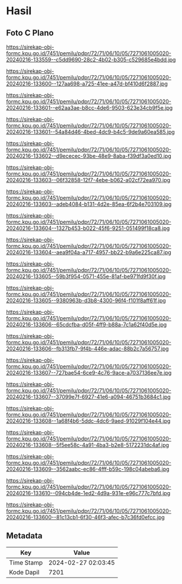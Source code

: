 # Hasil

## Foto C Plano

https://sirekap-obj-formc.kpu.go.id/7451/pemilu/pdpr/72/71/06/10/05/7271061005020-20240216-133559--c5dd9690-28c2-4b02-b305-c529685e4bdd.jpg

https://sirekap-obj-formc.kpu.go.id/7451/pemilu/pdpr/72/71/06/10/05/7271061005020-20240216-133600--127aa698-a725-41ee-a47d-bf410d6f2887.jpg

https://sirekap-obj-formc.kpu.go.id/7451/pemilu/pdpr/72/71/06/10/05/7271061005020-20240216-133601--e62aa3ae-b8cc-4de6-9503-623e34cb9f5e.jpg

https://sirekap-obj-formc.kpu.go.id/7451/pemilu/pdpr/72/71/06/10/05/7271061005020-20240216-133601--54a84d46-4bed-4dc9-b4c5-9de9a60ea585.jpg

https://sirekap-obj-formc.kpu.go.id/7451/pemilu/pdpr/72/71/06/10/05/7271061005020-20240216-133602--d9ececec-93be-48e9-8aba-f39df3a0ed10.jpg

https://sirekap-obj-formc.kpu.go.id/7451/pemilu/pdpr/72/71/06/10/05/7271061005020-20240216-133603--06f32858-12f7-4ebe-b062-a02cf72ea970.jpg

https://sirekap-obj-formc.kpu.go.id/7451/pemilu/pdpr/72/71/06/10/05/7271061005020-20240216-133603--adeb4084-b131-4d2e-85ea-6f2b4e703109.jpg

https://sirekap-obj-formc.kpu.go.id/7451/pemilu/pdpr/72/71/06/10/05/7271061005020-20240216-133604--1327b453-b022-45f6-9251-051499f18ca8.jpg

https://sirekap-obj-formc.kpu.go.id/7451/pemilu/pdpr/72/71/06/10/05/7271061005020-20240216-133604--aea9f04a-a717-4957-bb22-b9a6e225ca87.jpg

https://sirekap-obj-formc.kpu.go.id/7451/pemilu/pdpr/72/71/06/10/05/7271061005020-20240216-133605--59b3f954-0571-455e-81af-be971fd9f30f.jpg

https://sirekap-obj-formc.kpu.go.id/7451/pemilu/pdpr/72/71/06/10/05/7271061005020-20240216-133605--9380963b-d3b8-4300-96f4-f101f8aff61f.jpg

https://sirekap-obj-formc.kpu.go.id/7451/pemilu/pdpr/72/71/06/10/05/7271061005020-20240216-133606--65cdcfba-d05f-4ff9-b88a-7c1a62f40d5e.jpg

https://sirekap-obj-formc.kpu.go.id/7451/pemilu/pdpr/72/71/06/10/05/7271061005020-20240216-133606--fb313fb7-9f4b-446e-adac-88b2c7a56757.jpg

https://sirekap-obj-formc.kpu.go.id/7451/pemilu/pdpr/72/71/06/10/05/7271061005020-20240216-133607--727bae54-6ce9-4c76-9ace-a7037136ee7e.jpg

https://sirekap-obj-formc.kpu.go.id/7451/pemilu/pdpr/72/71/06/10/05/7271061005020-20240216-133607--37099e7f-6927-41e6-a094-46751b3684c1.jpg

https://sirekap-obj-formc.kpu.go.id/7451/pemilu/pdpr/72/71/06/10/05/7271061005020-20240216-133608--1a68f4b6-5ddc-4dc6-9aed-91029f104e44.jpg

https://sirekap-obj-formc.kpu.go.id/7451/pemilu/pdpr/72/71/06/10/05/7271061005020-20240216-133608--5f5ee58c-4a91-4ba3-b2e8-5172231dc4af.jpg

https://sirekap-obj-formc.kpu.go.id/7451/pemilu/pdpr/72/71/06/10/05/7271061005020-20240216-133609--3562aabc-ec86-4fff-b59c-198c04abeba6.jpg

https://sirekap-obj-formc.kpu.go.id/7451/pemilu/pdpr/72/71/06/10/05/7271061005020-20240216-133610--094cb4de-1ed2-4d9a-931e-e96c777c7bfd.jpg

https://sirekap-obj-formc.kpu.go.id/7451/pemilu/pdpr/72/71/06/10/05/7271061005020-20240216-133600--81c13cb1-6f30-46f3-afec-b7c36fd0efcc.jpg


## Metadata

| Key        | Value               |
| ---------- | ------------------- |
| Time Stamp | 2024-02-27 02:03:45 |
| Kode Dapil | 7201                |



